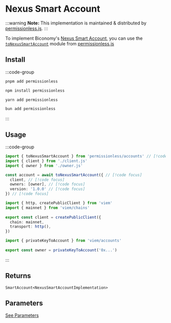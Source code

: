 # Nexus Smart Account

:::warning
**Note:** This implementation is maintained & distributed by [permissionless.js](https://docs.pimlico.io/permissionless).
:::

To implement Biconomy's [Nexus Smart Account](https://github.com/bcnmy/nexus), you can use the [`toNexusSmartAccount`](https://docs.pimlico.io/permissionless/reference/accounts/toNexusSmartAccount) module from [permissionless.js](https://docs.pimlico.io/permissionless/)

## Install

:::code-group
```bash [pnpm]
pnpm add permissionless
```

```bash [npm]
npm install permissionless
```

```bash [yarn]
yarn add permissionless
```

```bash [bun]
bun add permissionless
```
:::

## Usage

:::code-group

```ts twoslash [example.ts]
import { toNexusSmartAccount } from 'permissionless/accounts' // [!code focus]
import { client } from './client.js'
import { owner } from './owner.js'

const account = await toNexusSmartAccount({ // [!code focus]
  client, // [!code focus]
  owners: [owner], // [!code focus]
  version: '1.0.0' // [!code focus]
}) // [!code focus]
```

```ts twoslash [client.ts] filename="config.ts"
import { http, createPublicClient } from 'viem'
import { mainnet } from 'viem/chains'
 
export const client = createPublicClient({
  chain: mainnet,
  transport: http(),
})
```

```ts twoslash [owner.ts (Private Key)] filename="owner.ts"
import { privateKeyToAccount } from 'viem/accounts'
 
export const owner = privateKeyToAccount('0x...')
```
:::

## Returns

`SmartAccount<NexusSmartAccountImplementation>`

## Parameters

[See Parameters](https://docs.pimlico.io/permissionless/reference/accounts/toNexusSmartAccount#parameters)